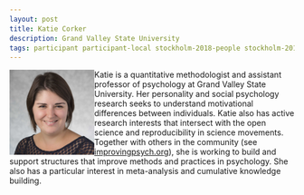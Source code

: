 ```yaml
---
layout: post
title: Katie Corker
description: Grand Valley State University
tags: participant participant-local stockholm-2018-people stockholm-2018-participant
---
```

<img align="left" width="150" height="150" src="/assets/people/corker_katherine.jpg" alt="Katie Corker"/>Katie is a quantitative methodologist and assistant professor of psychology at Grand Valley State University. Her personality and social psychology research seeks to understand motivational differences between individuals. Katie also has active research interests that intersect with the open science and reproducibility in science movements. Together with others in the community (see <a href="http://improvingpsych.org" target="_blank" rel="noopener">improvingpsych.org</a>), she is working to build and support structures that improve methods and practices in psychology. She also has a particular interest in meta-analysis and cumulative knowledge building.  

<a href="https://twitter.com/katiecorker" title="Twitter" target="_blank"
rel="noopener">
  <i class="fa fa-twitter fa-2x" style="color:#4FB3A9"></i>
</a>